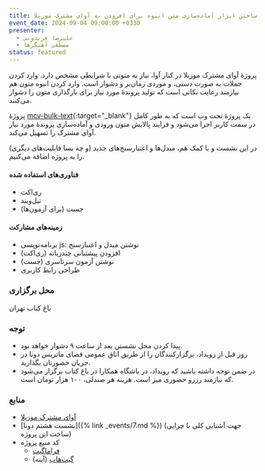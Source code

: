 ```yaml
---
title: ساختن ابزار آماده‌سازی متن انبوه برای افزودن به آوای مشترک موزیلا
event_date: 2024-09-04 09:00:00 +0330
presenter:
  - علیرضا فریدونی
  - مصطفی آهنگرها
status: featured
---
```


پروژهٔ آوای مشترک موزیلا در کنار آوا،
نیاز به متونی با شرایطی مشخص دارد.
وارد کردن جملات به صورت دستی، و موردی
زمان‌بر و دشوار است.
وارد کردن انبوه متون هم نیازمند رعایت نکاتی است که تولید پروندهٔ مورد نیاز برای بارگذاری متون را دشوار می‌کنند.

پروژهٔ
[mcv-bulk-text](https://ahangarha.frama.io/mcv-bulk-text/){:target="_blank"}
یک پروژهٔ تحت وب است که به طور کامل در سمت کاربر اجرا می‌شود
و فرایند پالایش متون ورودی و آماده‌سازی پروندهٔ مورد نیاز آوای مشترک را تسهیل می‌کند.

در این نشست و با کمک هم، مبدل‌ها و اعتبارسنج‌های جدید
(و چه بسا قابلیت‌های دیگری)
را به پروژه اضافه می‌کنیم.

#### فناوری‌های استفاده شده
- ری‌اکت
- تیل‌ویند
- جست (برای آزمون‌ها)

#### زمینه‌های مشارکت
- برنامه‌نویسی js: نوشتن مبدل و اعتبارسنج
- افزودن پیشتبانی چندزبانه (ری‌اکت)
- نوشتن آزمون سرتاسری (جست)
- طراحی رابط کاربری


### محل برگزاری

باغ کتاب تهران


### توجه
- پیدا کردن محل نشستن بعد از ساعت ۹ دشوار خواهد بود.
- روز قبل از رویداد، برگزارکنندگان را از طریق اتاق عمومی فضای ماتریس دونا در جریان حضورتان بگذارید.
- در ضمن توجه داشته باشید که رویداد، در باشگاه همکارا در باغ کتاب برگزار می‌شود که نیازمند رزرو حضوری میز است. هزینه هر صندلی، ۱۰۰ هزار تومان است.

### منابع
- [آوای مشترک موزیلا](https://commonvoice.mozilla.org/fa)
- [نشست هشتم دونا]({% link _events/7.md %}) (جهت آشنایی کلی با چرایی ساخت این پروژه)
- کد منبع پروژه
  - [فراماگیت](https://framagit.org/ahangarha/mcv-bulk-text/)
  - [گیت‌هاب](https://github.com/ahangarha/mcv-bulk-text) (آینه)
